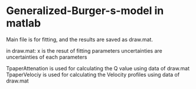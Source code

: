 # Generalized-Burger-s-model in matlab
Main file is for fitting,  and the results are saved as draw.mat.

in draw.mat:
x is the resut of fitting parameters
uncertainties are uncertainties of each parameters

TpaperAttenation is used for calculating the Q value using data of draw.mat
TpaperVelociy is used for calculating the Velocity profiles using data of draw.mat
